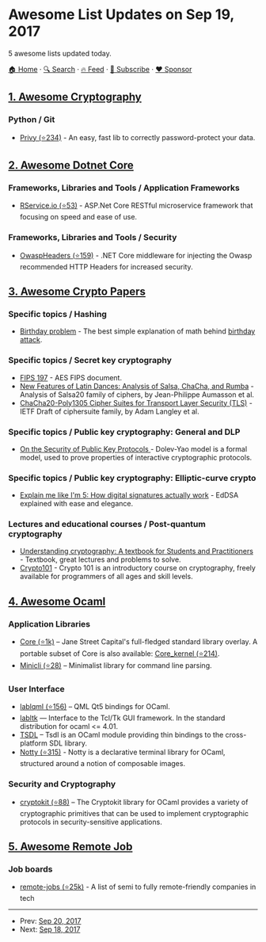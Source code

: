 # Awesome List Updates on Sep 19, 2017

5 awesome lists updated today.

[🏠 Home](/README.md) · [🔍 Search](https://www.trackawesomelist.com/search/) · [🔥 Feed](https://www.trackawesomelist.com/rss.xml) · [📮 Subscribe](https://trackawesomelist.us17.list-manage.com/subscribe?u=d2f0117aa829c83a63ec63c2f&id=36a103854c) · [❤️  Sponsor](https://github.com/sponsors/theowenyoung)



## [1. Awesome Cryptography](/content/sobolevn/awesome-cryptography/README.md)

### Python / Git

*   [Privy (⭐234)](https://github.com/ofek/privy) - An easy, fast lib to correctly password-protect your data.

## [2. Awesome Dotnet Core](/content/thangchung/awesome-dotnet-core/README.md)

### Frameworks, Libraries and Tools / Application Frameworks

*   [RService.io (⭐53)](https://github.com/Stoom/RService.IO) - ASP.Net Core RESTful microservice framework that focusing on speed and ease of use.

### Frameworks, Libraries and Tools / Security

*   [OwaspHeaders (⭐159)](https://github.com/GaProgMan/OwaspHeaders.Core) - .NET Core middleware for injecting the Owasp recommended HTTP Headers for increased security.

## [3. Awesome Crypto Papers](/content/pFarb/awesome-crypto-papers/README.md)

### Specific topics / Hashing

*   [Birthday problem](https://en.wikipedia.org/wiki/Birthday_problem) - The best simple explanation of math behind [birthday attack](https://en.wikipedia.org/wiki/Birthday_attack).

### Specific topics / Secret key cryptography

*   [FIPS 197](http://nvlpubs.nist.gov/nistpubs/FIPS/NIST.FIPS.197.pdf) - AES FIPS document.
*   [New Features of Latin Dances: Analysis of Salsa, ChaCha, and Rumba](https://eprint.iacr.org/2007/472.pdf) - Analysis of Salsa20 family of ciphers, by Jean-Philippe Aumasson et al.
*   [ChaCha20-Poly1305 Cipher Suites for Transport Layer Security (TLS)](https://tools.ietf.org/html/draft-ietf-tls-chacha20-poly1305-04) - IETF Draft of ciphersuite family, by Adam Langley et al.

### Specific topics / Public key cryptography: General and DLP

*   [On the Security of Public Key Protocols ](http://www.cs.huji.ac.il/~dolev/pubs/dolev-yao-ieee-01056650.pdf) - Dolev-Yao model is a formal model, used to prove properties of interactive cryptographic protocols.

### Specific topics / Public key cryptography: Elliptic-curve crypto

*   [Explain me like I'm 5: How digital signatures actually work](http://blog.oleganza.com/post/162861219668/eli5-how-digital-signatures-actually-work) - EdDSA explained with ease and elegance.

### Lectures and educational courses / Post-quantum cryptography

*   [Understanding cryptography: A textbook for Students and Practitioners](http://www.crypto-textbook.com/) - Textbook, great lectures and problems to solve.
*   [Crypto101](https://www.crypto101.io/) - Crypto 101 is an introductory course on cryptography, freely available for programmers of all ages and skill levels.

## [4. Awesome Ocaml](/content/ocaml-community/awesome-ocaml/README.md)

### Application Libraries

*   [Core (⭐1k)](https://github.com/janestreet/core) – Jane Street Capital's full-fledged standard library overlay. A portable subset of Core is also available: [Core\_kernel (⭐214)](https://github.com/janestreet/core_kernel).
*   [Minicli (⭐28)](https://github.com/UnixJunkie/minicli) – Minimalist library for command line parsing.

### User Interface

*   [lablqml (⭐156)](https://github.com/Kakadu/lablqml) – QML Qt5 bindings for OCaml.
*   [labltk](https://forge.ocamlcore.org/projects/labltk/) — Interface to the Tcl/Tk GUI framework. In the standard distribution for ocaml <= 4.01.
*   [TSDL](http://erratique.ch/software/tsdl) – Tsdl is an OCaml module providing thin bindings to the cross-platform SDL library.
*   [Notty (⭐315)](https://github.com/pqwy/notty) - Notty is a declarative terminal library for OCaml, structured around a notion of composable images.

### Security and Cryptography

*   [cryptokit (⭐88)](https://github.com/xavierleroy/cryptokit) – The Cryptokit library for OCaml provides a variety of cryptographic primitives that can be used to implement cryptographic protocols in security-sensitive applications.

## [5. Awesome Remote Job](/content/lukasz-madon/awesome-remote-job/README.md)

### Job boards

*   [remote-jobs (⭐25k)](https://github.com/jessicard/remote-jobs) - A list of semi to fully remote-friendly companies in tech

---

- Prev: [Sep 20, 2017](/content/2017/09/20/README.md)
- Next: [Sep 18, 2017](/content/2017/09/18/README.md)
